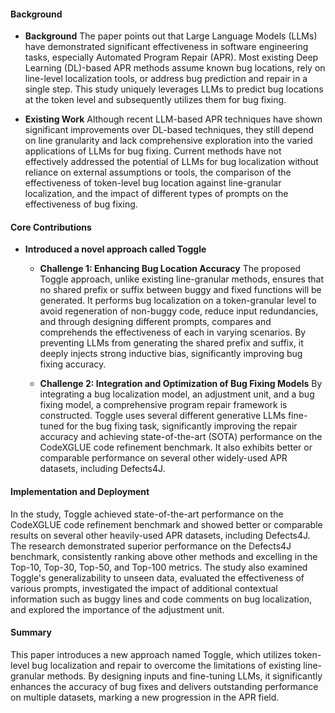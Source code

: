 #### Background
- **Background**
The paper points out that Large Language Models (LLMs) have demonstrated significant effectiveness in software engineering tasks, especially Automated Program Repair (APR). Most existing Deep Learning (DL)-based APR methods assume known bug locations, rely on line-level localization tools, or address bug prediction and repair in a single step. This study uniquely leverages LLMs to predict bug locations at the token level and subsequently utilizes them for bug fixing.

- **Existing Work**
Although recent LLM-based APR techniques have shown significant improvements over DL-based techniques, they still depend on line granularity and lack comprehensive exploration into the varied applications of LLMs for bug fixing. Current methods have not effectively addressed the potential of LLMs for bug localization without reliance on external assumptions or tools, the comparison of the effectiveness of token-level bug location against line-granular localization, and the impact of different types of prompts on the effectiveness of bug fixing.

#### Core Contributions
- **Introduced a novel approach called Toggle**
  - **Challenge 1: Enhancing Bug Location Accuracy**
      The proposed Toggle approach, unlike existing line-granular methods, ensures that no shared prefix or suffix between buggy and fixed functions will be generated. It performs bug localization on a token-granular level to avoid regeneration of non-buggy code, reduce input redundancies, and through designing different prompts, compares and comprehends the effectiveness of each in varying scenarios. By preventing LLMs from generating the shared prefix and suffix, it deeply injects strong inductive bias, significantly improving bug fixing accuracy.

  - **Challenge 2: Integration and Optimization of Bug Fixing Models**
      By integrating a bug localization model, an adjustment unit, and a bug fixing model, a comprehensive program repair framework is constructed. Toggle uses several different generative LLMs fine-tuned for the bug fixing task, significantly improving the repair accuracy and achieving state-of-the-art (SOTA) performance on the CodeXGLUE code refinement benchmark. It also exhibits better or comparable performance on several other widely-used APR datasets, including Defects4J.

#### Implementation and Deployment
In the study, Toggle achieved state-of-the-art performance on the CodeXGLUE code refinement benchmark and showed better or comparable results on several other heavily-used APR datasets, including Defects4J. The research demonstrated superior performance on the Defects4J benchmark, consistently ranking above other methods and excelling in the Top-10, Top-30, Top-50, and Top-100 metrics. The study also examined Toggle's generalizability to unseen data, evaluated the effectiveness of various prompts, investigated the impact of additional contextual information such as buggy lines and code comments on bug localization, and explored the importance of the adjustment unit.

#### Summary
This paper introduces a new approach named Toggle, which utilizes token-level bug localization and repair to overcome the limitations of existing line-granular methods. By designing inputs and fine-tuning LLMs, it significantly enhances the accuracy of bug fixes and delivers outstanding performance on multiple datasets, marking a new progression in the APR field.